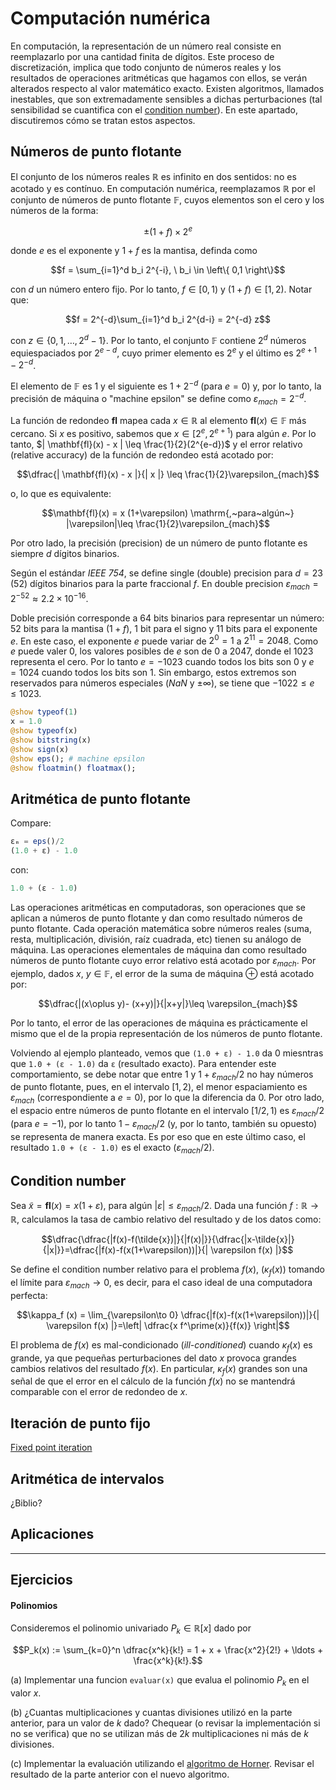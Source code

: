 # Computación numérica

En computación, la representación de un número real consiste en reemplazarlo por una cantidad finita de dígitos. Este proceso de discretización, implica que todo conjunto de números reales y los resultados de operaciones aritméticas que hagamos con ellos, se verán alterados respecto al valor matemático exacto. Existen algoritmos, llamados inestables, que son extremadamente sensibles a dichas perturbaciones (tal sensibilidad se cuantifica con el [condition number](https://en.wikipedia.org/wiki/Condition_number)). En este apartado, discutiremos cómo se tratan estos aspectos.

## Números de punto flotante

El conjunto de los números reales $\mathbb{R}$ es infinito en dos sentidos: no es acotado y es contínuo. En computación numérica, reemplazamos $\mathbb{R}$ por el conjunto de números de punto flotante $\mathbb{F}$, cuyos elementos son el cero y los números de la forma:

```math
\pm (1 + f) \times 2^e
```

donde $e$ es el exponente y $1+f$ es la mantisa, definda como

```math
f = \sum_{i=1}^d b_i 2^{-i}, \ b_i \in \left\{ 0,1 \right\}
```

con $d$ un número entero fijo. Por lo tanto, $f\in \left[0,1 \right)$ y $(1+f)\in \left[1,2 \right)$. Notar que:

```math
f = 2^{-d}\sum_{i=1}^d b_i 2^{d-i} = 2^{-d} z
```

con $z\in \{ 0,1,\dots,2^d-1 \}$. Por lo tanto, el conjunto $\mathbb{F}$ contiene $2^d$ números equiespaciados por $2^{e-d}$, cuyo primer elemento es $2^e$ y el último es $2^{e+1}-2^{-d}$.

El elemento de $\mathbb{F}$ es 1 y el siguiente es $1+2^{-d}$ (para $e=0$) y, por lo tanto, la precisión de máquina o "machine epsilon" se define como $\varepsilon_{mach}=2^{-d}$.

La función de redondeo $\mathbf{fl}$ mapea cada $x\in\mathbb{R}$ al elemento $\mathbf{fl}(x)\in\mathbb{F}$ más cercano. Si $x$ es positivo, sabemos que $x\in \left[ 2^e, 2^{e+1} \right)$ para algún $e$. Por lo tanto, $| \mathbf{fl}(x) - x | \leq \frac{1}{2}(2^{e-d})$ y el error relativo (relative accuracy) de la función de redondeo está acotado por:

```math
\dfrac{| \mathbf{fl}(x) - x |}{| x |} \leq \frac{1}{2}\varepsilon_{mach}
```

o, lo que es equivalente:

```math
\mathbf{fl}(x) = x (1+\varepsilon) \mathrm{,~para~algún~} |\varepsilon|\leq \frac{1}{2}\varepsilon_{mach}
```

Por otro lado, la precisión (precision) de un número de punto flotante es siempre $d$ dígitos binarios.

Según el estándar *IEEE 754*, se define single (double) precision para $d=23$ ($52$) dígitos binarios para la parte fraccional $f$. En double precision $\varepsilon_{mach}=2^{-52}\approx 2.2\times 10^{-16}$.

Doble precisión corresponde a 64 bits binarios para representar un número: 52 bits para la mantisa ($1+f$), 1 bit para el signo y 11 bits para el exponente $e$. En este caso, el exponente $e$ puede variar de $2^0=1$ a $2^11=2048$. Como $e$ puede valer $0$, los valores posibles de $e$ son de $0$ a $2047$, donde el $1023$ representa el cero. Por lo tanto $e=-1023$ cuando todos los bits son 0 y $e=1024$ cuando todos los bits son 1. Sin embargo, estos extremos son reservados para números especiales ($NaN$ y $\pm \infty$), se tiene que $-1022\leq e \leq 1023$.

```julia
@show typeof(1)
x = 1.0
@show typeof(x)
@show bitstring(x)
@show sign(x)
@show eps(); # machine epsilon
@show floatmin() floatmax();
```

## Aritmética de punto flotante

Compare:

```julia
εₘ = eps()/2
(1.0 + ε) - 1.0
```

con:

```julia
1.0 + (ε - 1.0)
```

Las operaciones aritméticas en computadoras, son operaciones que se aplican a números de punto flotante y dan como resultado números de punto flotante. Cada operación matemática sobre números reales (suma, resta, multiplicación, división, raíz cuadrada, etc) tienen su análogo de máquina. Las operaciones elementales de máquina dan como resultado números de punto flotante cuyo error relativo está acotado por $\varepsilon_{mach}$. Por ejemplo, dados $x, \ y \in \mathbb{F}$, el error de la suma de máquina $\oplus$ está acotado por:

```math
\dfrac{|(x\oplus y)- (x+y)|}{|x+y|}\leq \varepsilon_{mach}
```

Por lo tanto, el error de las operaciones de máquina es prácticamente el mismo que el de la propia representación de los números de punto flotante.

Volviendo al ejemplo planteado, vemos que `(1.0 + ε) - 1.0` da $0$ miesntras que `1.0 + (ε - 1.0)` da `ε` (resultado exacto). Para entender este comportamiento, se debe notar que entre $1$ y $1+\varepsilon_{mach}/2$ no hay números de punto flotante, pues, en el intervalo $[1,2)$, el menor espaciamiento es $\varepsilon_{mach}$ (correspondiente a $e=0$), por lo que la diferencia da $0$. Por otro lado, el espacio entre números de punto flotante en el intervalo $[1/2,1)$ es $\varepsilon_{mach}/2$ (para $e=-1$), por lo tanto $1-\varepsilon_{mach}/2$ (y, por lo tanto, también su opuesto) se representa de manera exacta. Es por eso que en este último caso, el resultado `1.0 + (ε - 1.0)` es el exacto ($\varepsilon_{mach}/2$).

## Condition number

Sea $\tilde{x}=\mathbf{fl}(x)=x(1+\varepsilon)$, para algún $|\varepsilon|\leq \varepsilon_{mach}/2$. Dada una función $f:\mathbb{R}\to\mathbb{R}$, calculamos la tasa de cambio relativo del resultado y de los datos como:

```math
\dfrac{\dfrac{|f(x)-f(\tilde{x})|}{|f(x)|}}{\dfrac{|x-\tilde{x}|}{|x|}}=\dfrac{|f(x)-f(x(1+\varepsilon))|}{| \varepsilon f(x) |}
```

Se define el condition number relativo para el problema $f(x)$, ($\kappa_f (x)$) tomando el límite para $\varepsilon_{mach}\to 0$, es decir, para el caso ideal de una computadora perfecta:

```math
\kappa_f (x) = \lim_{\varepsilon\to 0} \dfrac{|f(x)-f(x(1+\varepsilon))|}{| \varepsilon f(x) |}=\left| \dfrac{x f^\prime(x)}{f(x)} \right|
```
El problema de $f(x)$ es mal-condicionado (*ill-conditioned*) cuando $\kappa_f (x)$ es grande, ya que pequeñas perturbaciones del dato $x$ provoca grandes cambios relativos del resultado $f(x)$. En particular, $\kappa_f (x)$ grandes son una señal de que el error en el cálculo de la función $f(x)$ no se mantendrá comparable con el error de redondeo de $x$.

## Iteración de punto fijo

[Fixed point iteration](https://fncbook.github.io/v1.0/nonlineqn/demos/fp-spiral.html)

## Aritmética de intervalos

¿Biblio?

## Aplicaciones

---

## Ejercicios

#### Polinomios

Consideremos el polinomio univariado $P_k \in \mathbb{R}[x]$ dado por

```math
P_k(x) := \sum_{k=0}^n \dfrac{x^k}{k!} = 1 + x + \frac{x^2}{2!} + \ldots + \frac{x^k}{k!}.
```

(a) Implementar una funcion `evaluar(x)` que evalua el polinomio $P_k$ en el valor $x$.

(b) ¿Cuantas multiplicaciones y cuantas divisiones utilizó en la parte anterior, para un valor de $k$ dado? Chequear (o revisar la implementación si no se verifica) que no se utilizan más de $2k$ multiplicaciones ni más de $k$ divisiones.

(c) Implementar la evaluación utilizando el [algoritmo de Horner](https://es.wikipedia.org/wiki/Algoritmo_de_Horner). Revisar el resultado de la parte anterior con el nuevo algoritmo.  

